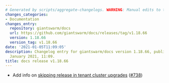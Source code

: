 ```yaml
---
# Generated by scripts/aggregate-changelogs. WARNING: Manual edits to this files will be overwritten.
changes_categories:
- Documentation
changes_entry:
  repository: giantswarm/docs
  url: https://github.com/giantswarm/docs/releases/tag/v1.18.66
  version: 1.18.66
  version_tag: v1.18.66
date: '2021-01-05T11:09:05'
description: Changelog entry for giantswarm/docs version 1.18.66, published on 05
  January 2021, 11:09.
title: docs release v1.18.66
---
```


- Add info on [skipping release in tenant cluster upgrades](https://docs.giantswarm.io/reference/cluster-upgrades/#skipping-tenant-cluster-release) ([#738](https://github.com/giantswarm/docs/pull/738))
